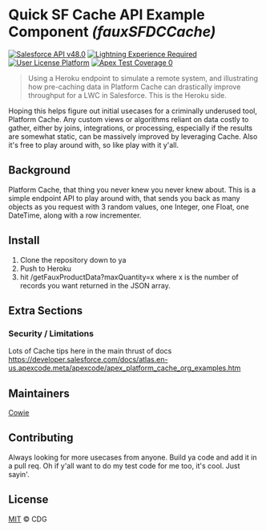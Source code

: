 # Quick SF Cache API Example Component _(fauxSFDCCache)_

[![Salesforce API v48.0](https://img.shields.io/badge/Salesforce%20API-v48.0-blue.svg)]()
[![Lightning Experience Required](https://img.shields.io/badge/Lightning%20Experience-Required-informational.svg)]()
[![User License Platform](https://img.shields.io/badge/User%20License-Platform-032e61.svg)]()
[![Apex Test Coverage 0](https://img.shields.io/badge/Apex%20Test%20Coverage-0-red.svg)]()

>Using a Heroku endpoint to simulate a remote system, and illustrating how pre-caching data in Platform Cache can drastically improve throughput for a LWC in Salesforce. This is the Heroku side.

Hoping this helps figure out initial usecases for a criminally underused tool, Platform Cache. Any custom views or algorithms reliant on data costly to gather, either by joins, integrations, or processing, especially if the results are somewhat static, can be massively improved by leveraging Cache. Also it's free to play around with, so like play with it y'all.

## Background

Platform Cache, that thing you never knew you never knew about. This is a simple endpoint API to play around with, that sends you back as many objects as you request with 3 random values, one Integer, one Float, one DateTime, along with a row incrementer.

## Install

1. Clone the repository down to ya
2. Push to Heroku
3. hit /getFauxProductData?maxQuantity=x where x is the number of records you want returned in the JSON array.


## Extra Sections
### Security / Limitations
Lots of Cache tips here in the main thrust of docs
https://developer.salesforce.com/docs/atlas.en-us.apexcode.meta/apexcode/apex_platform_cache_org_examples.htm

## Maintainers
[Cowie](https://github.com/cowie)

## Contributing
<!--Give instructions on how to contribute to this repository. Where do I ask questions? Do you accept PRs? What are the requirements to contribute? Don't be a jerk. Use issues if you can.-->

Always looking for more usecases from anyone. Build ya code and add it in a pull req.
Oh if y'all want to do my test code for me too, it's cool. Just sayin'.

## License
[MIT](LICENSE) © CDG